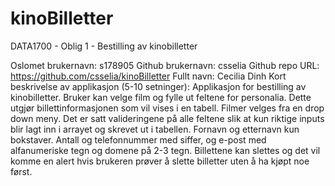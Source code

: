 # kinoBilletter
DATA1700 - Oblig 1 - Bestilling av kinobilletter

Oslomet brukernavn: s178905
Github brukernavn: csselia
Github repo URL: https://github.com/csselia/kinoBilletter
Fullt navn: Cecilia Dinh
Kort beskrivelse av applikasjon (5-10 setninger):
Applikasjon for bestilling av kinobilletter.
Bruker kan velge film og fylle ut feltene for personalia. 
Dette utgjør billettinformasjonen som vil vises i en tabell. 
Filmer velges fra en drop down meny. Det er satt valideringene på alle 
feltene slik at kun riktige inputs blir lagt inn i arrayet 
og skrevet ut i tabellen. Fornavn og etternavn kun bokstaver. Antall og 
telefonnummer med siffer, og e-post med alfanumeriske tegn og domene på 2-3 tegn. 
Billettene kan slettes og det vil komme en alert hvis brukeren prøver å 
slette billetter uten å ha kjøpt noe først. 

